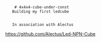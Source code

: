         # 4x4x4-cube-under-const
       Building my first ledcube


       In association with Alectus
https://github.com/Alectus/Led-NPN-Cube
